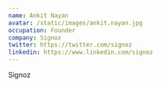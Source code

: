 ```yaml
---
name: Ankit Nayan
avatar: /static/images/ankit.nayan.jpg
occupation: Founder
company: Signoz
twitter: https://twitter.com/signoz
linkedin: https://www.linkedin.com/signoz
---
```


Signoz

